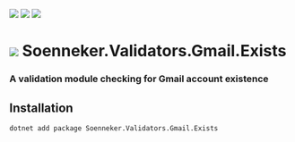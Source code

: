[![](https://img.shields.io/nuget/v/soenneker.validators.gmail.exists.svg?style=for-the-badge)](https://www.nuget.org/packages/soenneker.validators.gmail.exists/)
[![](https://img.shields.io/github/actions/workflow/status/soenneker/soenneker.validators.gmail.exists/publish-package.yml?style=for-the-badge)](https://github.com/soenneker/soenneker.validators.gmail.exists/actions/workflows/publish-package.yml)
[![](https://img.shields.io/nuget/dt/soenneker.validators.gmail.exists.svg?style=for-the-badge)](https://www.nuget.org/packages/soenneker.validators.gmail.exists/)

# ![](https://user-images.githubusercontent.com/4441470/224455560-91ed3ee7-f510-4041-a8d2-3fc093025112.png) Soenneker.Validators.Gmail.Exists
### A validation module checking for Gmail account existence

## Installation

```
dotnet add package Soenneker.Validators.Gmail.Exists
```
